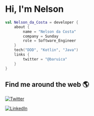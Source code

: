 # Hi, I'm Nelson

```kotlin
val Nelson_da_Costa = developer {
    about {
        name = "Nelson da Costa"
        company = Sunday
        role = Software_Engineer
    }
    tech("DDD", "Kotlin", "Java")
    links {
        twitter = "@baruica"
    }
}
```

## Find me around the web 🌎

<a href="https://twitter.com/baruica"><img src="https://img.shields.io/twitter/follow/baruica?label=Twitter&style=social" alt="Twitter"></a>

<a href="https://www.linkedin.com/in/nelson-da-costa-1a411b53"><img src="https://img.shields.io/badge/LinkedIn--_.svg?style=social&logo=linkedin" alt="LinkedIn"></a>
